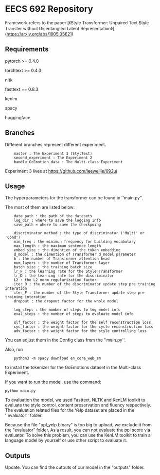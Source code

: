 # EECS 692 Repository 

Framework refers to the paper [《Style Transformer: Unpaired Text Style Transfer without Disentangled Latent Representation》] 
(https://arxiv.org/abs/1905.05621)

## Requirements

pytorch >= 0.4.0

torchtext >= 0.4.0

nltk

fasttext == 0.8.3

kenlm

spacy

huggingface

## Branches

Different branches represent different experiment.
```
    master : The Experiment 1 (StylText)
    second_experiment : The Experiment 2
    handle_GoEmotion_data : The Multi-class Experiment
```

Experiment 3 lives at https://github.com/leeweijie/692ui


## Usage

The hyperparameters for the transformer can be found in ''main.py''.

The most of them are listed below:

```
    data_path : the path of the datasets
    log_dir : where to save the logging info
    save_path = where to save the checkpoing
    
    discriminator_method : the type of discriminator ('Multi' or 'Cond')
    min_freq : the minimun frequency for building vocabulary
    max_length : the maximun sentence length 
    embed_size : the dimention of the token embedding
    d_model : the dimention of Transformer d_model parameter
    h : the number of Transformer attention head
    num_layers : the number of Transformer layer
    batch_size : the training batch size
    lr_F : the learning rate for the Style Transformer
    lr_D : the learning rate for the discriminator
    L2 : the L2 norm regularization factor
    iter_D : the number of the discriminator update step pre training interation
    iter_F : the number of the Style Transformer update step pre training interation
    dropout : the dropout factor for the whole model

    log_steps : the number of steps to log model info
    eval_steps : the number of steps to evaluate model info

    slf_factor : the weight factor for the self reconstruction loss
    cyc_factor : the weight factor for the cycle reconstruction loss
    adv_factor : the weight factor for the style controlling loss
```

You can adjust them in the Config class from the ''main.py''.

Also, run

```
    python3 -m spacy download en_core_web_sm
```

to install the tokenizer for the GoEmotions dataset in the Multi-class Experiment.

If you want to run the model, use the command:

```shell
python main.py
```





To evaluation the model, we used Fasttext,  NLTK and KenLM toolkit to evaluate the style control, content preservation and fluency respectively. The evaluation related files for the Yelp dataset are placed in the ''evaluator'' folder. 

Because the file "ppl_yelp.binary" is too big to upload, we exclude it from the "evaluator" folder. As a result, you can not evaluate the ppl score via evaluator. To solve this problem, you can use the KenLM toolkit to train a language model by yourself or use other script to evaluate it.



## Outputs

Update: You can find the outputs of our model in the "outputs" folder.
